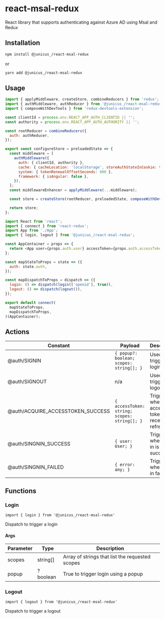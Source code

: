 # react-msal-redux

React library that supports authenticating against Azure AD using Msal and Redux

## Installation

```sh
npm install @junicus_/react-msal-redux
```

or

```sh
yarn add @junicus_/react-msal-redux
```

## Usage

```js
import { applyMiddleware, createStore, combineReducers } from 'redux';
import { authMiddleware, authReducer } from '@junicus_/react-msal-redux';
import { composeWithDevTools } from 'redux-devtools-extension';

const clientId = process.env.REACT_APP_AUTH_CLIENTID || '';
const authority = process.env.REACT_APP_AUTH_AUTHORITY || '';

const rootReducer = combineReducers({
  auth: authReducer,
});

export const configureStore = preloadedState => {
  const middleware = [
    authMiddleware({
      auth: { clientId, authority },
      cache: { cacheLocation: 'localStorage', storeAuthStateInCookie: true },
      system: { tokenRenewalOffsetSeconds: 600 },
      framework: { isAngular: false },
    }),
  ];
  const middlewareEnhancer = applyMiddleware(...middleware);

  const store = createStore(rootReducer, preloadedState, composeWithDevTools(middlewareEnhancer));

  return store;
};
```

```js
import React from 'react';
import { connect } from 'react-redux';
import App from './App';
import { login, logout } from '@junicus_/react-msal-redux';

const AppContainer = props => {
  return <App user={props.auth.user} accessToken={props.auth.accessToken} login={props.login} logout={props.logout} />;
};

const mapStateToProps = state => ({
  auth: state.auth,
});

const mapDispatchToProps = dispatch => ({
  login: () => dispatch(login(['openid'], true)),
  logout: () => dispatch(logout()),
});

export default connect(
  mapStateToProps,
  mapDispatchToProps,
)(AppContainer);
```

## Actions

| Constant                          | Payload                                      | Description                                       |
| --------------------------------- | -------------------------------------------- | ------------------------------------------------- |
| @auth/SIGNIN                      | `{ popup?: boolean; scopes: string[]; }`     | Used to trigger a loging                          |
| @auth/SIGNOUT                     | n/a                                          | Used to trigger a logout                          |
| @auth/ACQUIRE_ACCESSTOKEN_SUCCESS | `{ accessToken: string; scopes: string[]; }` | Triggered when access token received or refreshed |
| @auth/SINGNIN_SUCCESS             | `{ user: User; }`                            | Triggered when sign in is successful              |
| @auth/SINGNIN_FAILED              | `{ error: any; }`                            | Triggered when sign in failed                     |

## Functions

### Login

`import { login } from '@junicus_/react-msal-redux'`

Dispatch to trigger a login

#### Args

| Parameter | Type     | Description                                     |
| --------- | -------- | ----------------------------------------------- |
| scopes    | string[] | Array of strings that list the requested scopes |
| popup     | ?boolean | True to trigger login using a popup             |

### Logout

`import { logout } from '@junicus_/react-msal-redux'`

Dispatch to trigger a logout
